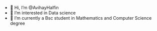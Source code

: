 - 👋 Hi, I’m @AvihayHalfin
- 👀 I’m interested in Data science
- 🌱 I’m currently a Bsc student in Mathematics and Computer Science degree

<!---
AvihayHalfin/AvihayHalfin is a ✨ special ✨ repository because its `README.md` (this file) appears on your GitHub profile.
You can click the Preview link to take a look at your changes.
--->
